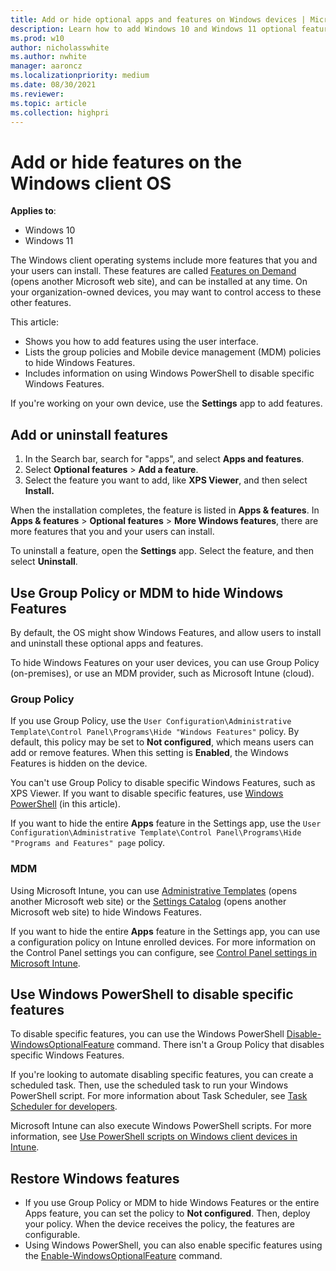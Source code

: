 ```yaml
---
title: Add or hide optional apps and features on Windows devices | Microsoft Docs
description: Learn how to add Windows 10 and Windows 11 optional features using the Apps & features page in the Settings app. Also see the group policy objects (GPO) and MDM policies that show or hide Apps and Windows Features in the Settings app. Use Windows PowerShell to show or hide specific features in Windows Features.
ms.prod: w10
author: nicholasswhite
ms.author: nwhite
manager: aaroncz
ms.localizationpriority: medium
ms.date: 08/30/2021
ms.reviewer: 
ms.topic: article
ms.collection: highpri
---
```


# Add or hide features on the Windows client OS

**Applies to**:

- Windows 10
- Windows 11

The Windows client operating systems include more features that you and your users can install. These features are called [Features on Demand](/windows-hardware/manufacture/desktop/features-on-demand-v2--capabilities) (opens another Microsoft web site), and can be installed at any time. On your organization-owned devices, you may want to control access to these other features.

This article:

- Shows you how to add features using the user interface.
- Lists the group policies and Mobile device management (MDM) policies to hide Windows Features.
- Includes information on using Windows PowerShell to disable specific Windows Features.

If you're working on your own device, use the **Settings** app to add features.

## Add or uninstall features

1. In the Search bar, search for "apps", and select **Apps and features**.
2. Select **Optional features** > **Add a feature**.
3. Select the feature you want to add, like **XPS Viewer**, and then select **Install.**

When the installation completes, the feature is listed in **Apps & features**. In **Apps & features** > **Optional features** > **More Windows features**, there are more features that you and your users can install.

To uninstall a feature, open the **Settings** app. Select the feature, and then select **Uninstall**.

## Use Group Policy or MDM to hide Windows Features

By default, the OS might show Windows Features, and allow users to install and uninstall these optional apps and features.

To hide Windows Features on your user devices, you can use Group Policy (on-premises), or use an MDM provider, such as Microsoft Intune (cloud).

### Group Policy

If you use Group Policy, use the `User Configuration\Administrative Template\Control Panel\Programs\Hide "Windows Features"` policy. By default, this policy may be set to **Not configured**, which means users can add or remove features. When this setting is **Enabled**, the Windows Features is hidden on the device.

You can't use Group Policy to disable specific Windows Features, such as XPS Viewer. If you want to disable specific features, use [Windows PowerShell](#use-windows-powershell-to-disable-specific-features) (in this article).

If you want to hide the entire **Apps** feature in the Settings app, use the `User Configuration\Administrative Template\Control Panel\Programs\Hide "Programs and Features" page` policy.

### MDM

Using Microsoft Intune, you can use [Administrative Templates](/mem/intune/configuration/administrative-templates-windows) (opens another Microsoft web site) or the [Settings Catalog](/mem/intune/configuration/settings-catalog) (opens another Microsoft web site) to hide Windows Features.

If you want to hide the entire **Apps** feature in the Settings app, you can use a configuration policy on Intune enrolled devices. For more information on the Control Panel settings you can configure, see [Control Panel settings in Microsoft Intune](/mem/intune/configuration/device-restrictions-windows-10#control-panel-and-settings).

## Use Windows PowerShell to disable specific features

To disable specific features, you can use the Windows PowerShell [Disable-WindowsOptionalFeature](/powershell/module/dism/disable-windowsoptionalfeature) command. There isn't a Group Policy that disables specific Windows Features.

If you're looking to automate disabling specific features, you can create a scheduled task. Then, use the scheduled task to run your Windows PowerShell script. For more information about Task Scheduler, see [Task Scheduler for developers](/windows/win32/taskschd/task-scheduler-start-page).

Microsoft Intune can also execute Windows PowerShell scripts. For more information, see [Use PowerShell scripts on Windows client devices in Intune](/mem/intune/apps/intune-management-extension).

## Restore Windows features

- If you use Group Policy or MDM to hide Windows Features or the entire Apps feature, you can set the policy to **Not configured**. Then, deploy your policy. When the device receives the policy, the features are configurable.
- Using Windows PowerShell, you can also enable specific features using the [Enable-WindowsOptionalFeature](/powershell/module/dism/enable-windowsoptionalfeature) command.
